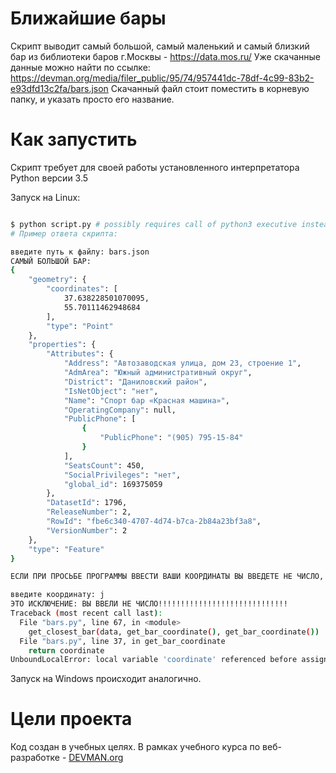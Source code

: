 # Ближайшие бары

Скрипт выводит самый большой, самый маленький и самый близкий бар из библиотеки баров г.Москвы - https://data.mos.ru/
Уже скачанные данные можно найти по ссылке: https://devman.org/media/filer_public/95/74/957441dc-78df-4c99-83b2-e93dfd13c2fa/bars.json 
Скачанный файл стоит поместить в корневую папку, и указать просто его название.

# Как запустить

Скрипт требует для своей работы установленного интерпретатора Python версии 3.5

Запуск на Linux:

```bash

$ python script.py # possibly requires call of python3 executive instead of just python
# Пример ответа скрипта: 

введите путь к файлу: bars.json
САМЫЙ БОЛЬШОЙ БАР:
{
    "geometry": {
        "coordinates": [
            37.638228501070095,
            55.70111462948684
        ],
        "type": "Point"
    },
    "properties": {
        "Attributes": {
            "Address": "Автозаводская улица, дом 23, строение 1",
            "AdmArea": "Южный административный округ",
            "District": "Даниловский район",
            "IsNetObject": "нет",
            "Name": "Спорт бар «Красная машина»",
            "OperatingCompany": null,
            "PublicPhone": [
                {
                    "PublicPhone": "(905) 795-15-84"
                }
            ],
            "SeatsCount": 450,
            "SocialPrivileges": "нет",
            "global_id": 169375059
        },
        "DatasetId": 1796,
        "ReleaseNumber": 2,
        "RowId": "fbe6c340-4707-4d74-b7ca-2b84a23bf3a8",
        "VersionNumber": 2
    },
    "type": "Feature"
}

ЕСЛИ ПРИ ПРОСЬБЕ ПРОГРАММЫ ВВЕСТИ ВАШИ КООРДИНАТЫ ВЫ ВВЕДЕТЕ НЕ ЧИСЛО, СРАБОТАЕТ ИСКЛЮЧЕНИЕ:

введите координатy: j
ЭТО ИСКЛЮЧЕНИЕ: ВЫ ВВЕЛИ НЕ ЧИСЛО!!!!!!!!!!!!!!!!!!!!!!!!!!!!!
Traceback (most recent call last):
  File "bars.py", line 67, in <module>
    get_closest_bar(data, get_bar_coordinate(), get_bar_coordinate())
  File "bars.py", line 37, in get_bar_coordinate
    return coordinate
UnboundLocalError: local variable 'coordinate' referenced before assignment

```

Запуск на Windows происходит аналогично.

# Цели проекта

Код создан в учебных целях. В рамках учебного курса по веб-разработке - [DEVMAN.org](https://devman.org)
